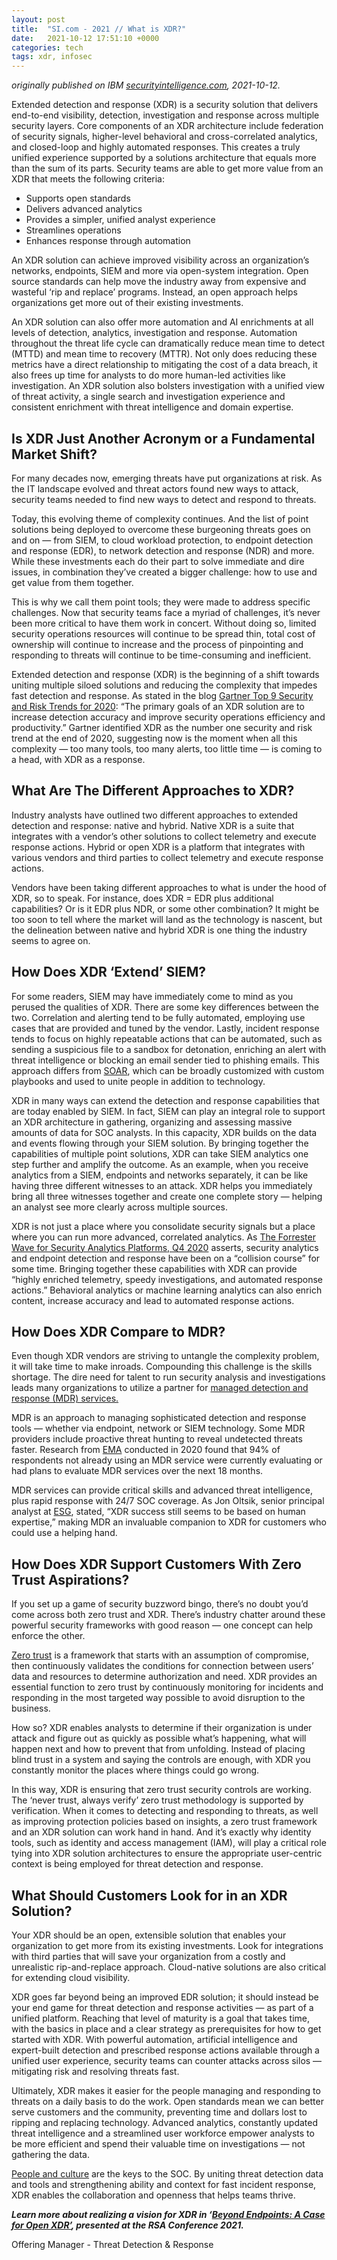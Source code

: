 ```yaml
---
layout: post
title:  "SI.com - 2021 // What is XDR?"
date:   2021-10-12 17:51:10 +0000
categories: tech
tags: xdr, infosec 
---
```


_originally published on IBM [securityintelligence.com](https://securityintelligence.com/posts/what-is-extended-detection-response/), 2021-10-12._

Extended detection and response (XDR) is a security solution that delivers end-to-end visibility, detection, investigation and response across multiple security layers. Core components of an XDR architecture include federation of security signals, higher-level behavioral and cross-correlated analytics, and closed-loop and highly automated responses. This creates a truly unified experience supported by a solutions architecture that equals more than the sum of its parts. Security teams are able to get more value from an XDR that meets the following criteria:

-   Supports open standards
-   Delivers advanced analytics
-   Provides a simpler, unified analyst experience
-   Streamlines operations
-   Enhances response through automation

An XDR solution can achieve improved visibility across an organization’s networks, endpoints, SIEM and more via open-system integration. Open source standards can help move the industry away from expensive and wasteful ‘rip and replace’ programs. Instead, an open approach helps organizations get more out of their existing investments.

An XDR solution can also offer more automation and AI enrichments at all levels of detection, analytics, investigation and response. Automation throughout the threat life cycle can dramatically reduce mean time to detect (MTTD) and mean time to recovery (MTTR). Not only does reducing these metrics have a direct relationship to mitigating the cost of a data breach, it also frees up time for analysts to do more human-led activities like investigation. An XDR solution also bolsters investigation with a unified view of threat activity, a single search and investigation experience and consistent enrichment with threat intelligence and domain expertise.

## Is XDR Just Another Acronym or a Fundamental Market Shift?

For many decades now, emerging threats have put organizations at risk. As the IT landscape evolved and threat actors found new ways to attack, security teams needed to find new ways to detect and respond to threats.

Today, this evolving theme of complexity continues. And the list of point solutions being deployed to overcome these burgeoning threats goes on and on — from SIEM, to cloud workload protection, to endpoint detection and response (EDR), to network detection and response (NDR) and more. While these investments each do their part to solve immediate and dire issues, in combination they’ve created a bigger challenge: how to use and get value from them together.

This is why we call them point tools; they were made to address specific challenges. Now that security teams face a myriad of challenges, it’s never been more critical to have them work in concert. Without doing so, limited security operations resources will continue to be spread thin, total cost of ownership will continue to increase and the process of pinpointing and responding to threats will continue to be time-consuming and inefficient.

Extended detection and response (XDR) is the beginning of a shift towards uniting multiple siloed solutions and reducing the complexity that impedes fast detection and response. As stated in the blog [Gartner Top 9 Security and Risk Trends for 2020](https://www.gartner.com/smarterwithgartner/gartner-top-9-security-and-risk-trends-for-2020/): “The primary goals of an XDR solution are to increase detection accuracy and improve security operations efficiency and productivity.” Gartner identified XDR as the number one security and risk trend at the end of 2020, suggesting now is the moment when all this complexity — too many tools, too many alerts, too little time — is coming to a head, with XDR as a response.

## What Are The Different Approaches to XDR?

Industry analysts have outlined two different approaches to extended detection and response: native and hybrid. Native XDR is a suite that integrates with a vendor’s other solutions to collect telemetry and execute response actions. Hybrid or open XDR is a platform that integrates with various vendors and third parties to collect telemetry and execute response actions.

Vendors have been taking different approaches to what is under the hood of XDR, so to speak. For instance, does XDR = EDR plus additional capabilities? Or is it EDR plus NDR, or some other combination? It might be too soon to tell where the market will land as the technology is nascent, but the delineation between native and hybrid XDR is one thing the industry seems to agree on.

## How Does XDR ‘Extend’ SIEM?

For some readers, SIEM may have immediately come to mind as you perused the qualities of XDR. There are some key differences between the two. Correlation and alerting tend to be fully automated, employing use cases that are provided and tuned by the vendor. Lastly, incident response tends to focus on highly repeatable actions that can be automated, such as sending a suspicious file to a sandbox for detonation, enriching an alert with threat intelligence or blocking an email sender tied to phishing emails. This approach differs from [SOAR](http://www.ibm.com/products/qradar-soar), which can be broadly customized with custom playbooks and used to unite people in addition to technology.

XDR in many ways can extend the detection and response capabilities that are today enabled by SIEM. In fact, SIEM can play an integral role to support an XDR architecture in gathering, organizing and assessing massive amounts of data for SOC analysts. In this capacity, XDR builds on the data and events flowing through your SIEM solution. By bringing together the capabilities of multiple point solutions, XDR can take SIEM analytics one step further and amplify the outcome. As an example, when you receive analytics from a SIEM, endpoints and networks separately, it can be like having three different witnesses to an attack. XDR helps you immediately bring all three witnesses together and create one complete story — helping an analyst see more clearly across multiple sources.

XDR is not just a place where you consolidate security signals but a place where you can run more advanced, correlated analytics. As [The Forrester Wave for Security Analytics Platforms, Q4 2020](https://www.ibm.com/account/reg/us-en/signup?formid=urx-48770) asserts, security analytics and endpoint detection and response have been on a “collision course” for some time. Bringing together these capabilities with XDR can provide “highly enriched telemetry, speedy investigations, and automated response actions.” Behavioral analytics or machine learning analytics can also enrich content, increase accuracy and lead to automated response actions.

## How Does XDR Compare to MDR?

Even though XDR vendors are striving to untangle the complexity problem, it will take time to make inroads. Compounding this challenge is the skills shortage. The dire need for talent to run security analysis and investigations leads many organizations to utilize a partner for [managed detection and response (MDR) services.](https://securityintelligence.com/posts/managed-detection-and-response-provider-outcomes/)

MDR is an approach to managing sophisticated detection and response tools — whether via endpoint, network or SIEM technology. Some MDR providers include proactive threat hunting to reveal undetected threats faster. Research from [EMA](https://www.ibm.com/account/reg/us-en/signup?formid=urx-46315) conducted in 2020 found that 94% of respondents not already using an MDR service were currently evaluating or had plans to evaluate MDR services over the next 18 months.

MDR services can provide critical skills and advanced threat intelligence, plus rapid response with 24/7 SOC coverage. As Jon Oltsik, senior principal analyst at [ESG](https://www.esg-global.com/blog/why-xdr-must-include-mdr?utm_campaign=Data%20Protection%202018&utm_medium=email&_hsmi=118680228&_hsenc=p2ANqtz--q3kkVG10zbdQ6Hrw48UYz2yPEEqqlHpVl5ozTsiRGnMYFjZzoBSkyla5ijBgP9AK6CM0aCWERxytzhb8PW_7FOIjGtg&utm_content=118680228&utm_source=hs_email), stated, “XDR success still seems to be based on human expertise,” making MDR an invaluable companion to XDR for customers who could use a helping hand.

## How Does XDR Support Customers With Zero Trust Aspirations?

If you set up a game of security buzzword bingo, there’s no doubt you’d come across both zero trust and XDR. There’s industry chatter around these powerful security frameworks with good reason — one concept can help enforce the other.

[Zero trust](https://www.ibm.com/security/zero-trust) is a framework that starts with an assumption of compromise, then continuously validates the conditions for connection between users’ data and resources to determine authorization and need. XDR provides an essential function to zero trust by continuously monitoring for incidents and responding in the most targeted way possible to avoid disruption to the business.

How so? XDR enables analysts to determine if their organization is under attack and figure out as quickly as possible what’s happening, what will happen next and how to prevent that from unfolding. Instead of placing blind trust in a system and saying the controls are enough, with XDR you constantly monitor the places where things could go wrong.

In this way, XDR is ensuring that zero trust security controls are working. The ‘never trust, always verify’ zero trust methodology is supported by verification. When it comes to detecting and responding to threats, as well as improving protection policies based on insights, a zero trust framework and an XDR solution can work hand in hand. And it’s exactly why identity tools, such as identity and access management (IAM), will play a critical role tying into XDR solution architectures to ensure the appropriate user-centric context is being employed for threat detection and response.

## What Should Customers Look for in an XDR Solution?

Your XDR should be an open, extensible solution that enables your organization to get more from its existing investments. Look for integrations with third parties that will save your organization from a costly and unrealistic rip-and-replace approach. Cloud-native solutions are also critical for extending cloud visibility.

XDR goes far beyond being an improved EDR solution; it should instead be your end game for threat detection and response activities — as part of a unified platform. Reaching that level of maturity is a goal that takes time, with the basics in place and a clear strategy as prerequisites for how to get started with XDR. With powerful automation, artificial intelligence and expert-built detection and prescribed response actions available through a unified user experience, security teams can counter attacks across silos — mitigating risk and resolving threats fast.

Ultimately, XDR makes it easier for the people managing and responding to threats on a daily basis to do the work. Open standards mean we can better serve customers and the community, preventing time and dollars lost to ripping and replacing technology. Advanced analytics, constantly updated threat intelligence and a streamlined user workforce empower analysts to be more efficient and spend their valuable time on investigations — not gathering the data.

[People and culture](https://securityintelligence.com/posts/the-importance-of-people-and-culture-within-the-security-operations-center/) are the keys to the SOC. By uniting threat detection data and tools and strengthening ability and context for fast incident response, XDR enables the collaboration and openness that helps teams thrive.

_**Learn more about realizing a vision for XDR in ‘[Beyond Endpoints: A Case for Open XDR’](https://www.rsaconference.com/library/Presentation/USA/2021/beyond-endpoints-a-case-for-open-xdr), presented at the RSA Conference 2021.**_

Offering Manager - Threat Detection & Response

